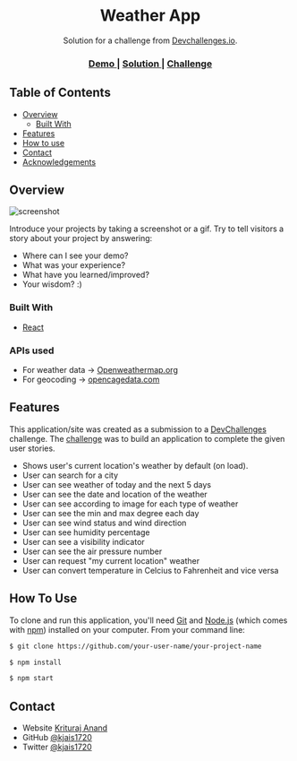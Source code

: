 <!-- Please update value in the {}  -->

<h1 align="center">Weather App</h1>

<div align="center">
   Solution for a challenge from  <a href="http://devchallenges.io" target="_blank">Devchallenges.io</a>.
</div>

<div align="center">
  <h3>
    <a href="https://{your-demo-link.your-domain}">
      Demo
    </a>
    <span> | </span>
    <a href="https://{your-url-to-the-solution}">
      Solution
    </a>
    <span> | </span>
    <a href="https://devchallenges.io/challenges/mM1UIenRhK808W8qmLWv">
      Challenge
    </a>
  </h3>
</div>

<!-- TABLE OF CONTENTS -->

## Table of Contents

- [Overview](#overview)
  - [Built With](#built-with)
- [Features](#features)
- [How to use](#how-to-use)
- [Contact](#contact)
- [Acknowledgements](#acknowledgements)

<!-- OVERVIEW -->

## Overview

![screenshot](https://user-images.githubusercontent.com/16707738/92399059-5716eb00-f132-11ea-8b14-bcacdc8ec97b.png)

Introduce your projects by taking a screenshot or a gif. Try to tell visitors a story about your project by answering:

- Where can I see your demo?
- What was your experience?
- What have you learned/improved?
- Your wisdom? :)

### Built With

- [React](https://reactjs.org/)

### APIs used

- For weather data -> [Openweathermap.org](https://openweathermap.org)
- For geocoding -> [opencagedata.com](https://opencagedata.com)

## Features

This application/site was created as a submission to a [DevChallenges](https://devchallenges.io/challenges) challenge. The [challenge](https://devchallenges.io/challenges/mM1UIenRhK808W8qmLWv) was to build an application to complete the given user stories.

- Shows user's current location's weather by default (on load). 
- User can search for a city
- User can see weather of today and the next 5 days
- User can see the date and location of the weather
- User can see according to image for each type of weather
- User can see the min and max degree each day
- User can see wind status and wind direction
- User can see humidity percentage
- User can see a visibility indicator
- User can see the air pressure number
- User can request "my current location" weather
- User can convert temperature in Celcius to Fahrenheit and vice versa


## How To Use

To clone and run this application, you'll need [Git](https://git-scm.com) and [Node.js](https://nodejs.org/en/download/) (which comes with [npm](http://npmjs.com)) installed on your computer. From your command line:

```bash
$ git clone https://github.com/your-user-name/your-project-name

$ npm install

$ npm start
```

## Contact

- Website [Krituraj Anand](https://krituraj-anand.vercel.app)
- GitHub [@kjais1720](https://github.com/kjais1720)
- Twitter [@kjais1720](https://twitter.com/kjais1720)
